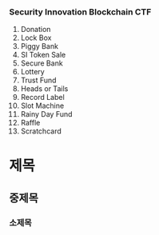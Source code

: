 ### Security Innovation Blockchain CTF
1. Donation
2. Lock Box
3. Piggy Bank
4. SI Token Sale
5. Secure Bank
6. Lottery
7. Trust Fund
8. Heads or Tails
9. Record Label
10. Slot Machine
11. Rainy Day Fund
12. Raffle
13. Scratchcard


# 제목
## 중제목
### 소제목
